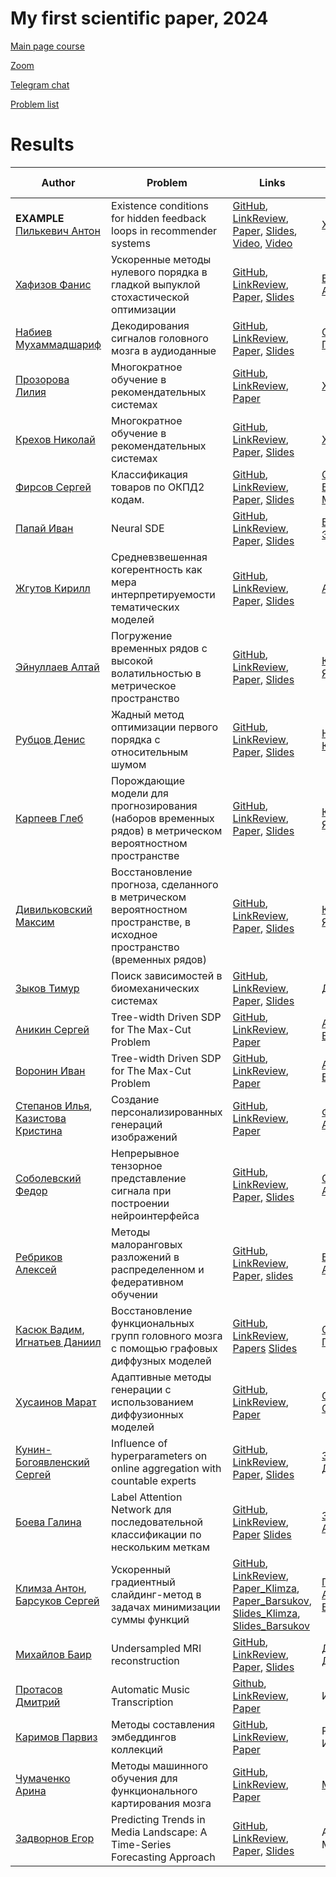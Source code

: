 # My first scientific paper, 2024


[Main page course](https://m1p.org)

[Zoom](https://m1p.org/go_zoom)

[Telegram chat](https://t.me/+H-KHNHGzZJRhMDdi)



[Problem list](problem_list.md)


# Results
| Author | Problem | Links | Supervisor | Scores | Reviewer (+link to review)|
| ----- | -----| ------ | ------------ | ----- | ----- |
| **EXAMPLE** [Пилькевич Антон](https://github.com/anton39reg) | Existence conditions for hidden feedback loops in recommender systems | [GitHub](https://github.com/Intelligent-Systems-Phystech/2021-Project-74), [LinkReview](https://docs.google.com/document/d/1OLCqkmArjqFn8M9pB5C_kLoYOv0l1w9RjHy0y0upPew/edit?usp=sharing), [Paper](https://github.com/Intelligent-Systems-Phystech/2021-Project-74/raw/main/docs/Pilkevich2021HiddenFeedbackLoops.pdf), [Slides](https://github.com/Intelligent-Systems-Phystech/2021-Project-74/raw/main/docs/Pilkevich2021Presentation/Pilkevich2021Presentation.pdf), [Video](https://www.youtube.com/watch?v=xW_lXGn1WHs&t=24s), [Video](https://youtu.be/9ELhIqjFSE8) | [Хританков](https://intelligent-systems-phystech.github.io/ru/people/khritankov_as/index.html) | AIL[B]P-X+R-B-H1CV[O]T-EM.H1WJSF | Горпинич Мария, [review](https://github.com/Intelligent-Systems-Phystech/MetaOptDistillation/blob/b00295c66c232d35bc7b7cf9d6817ff5a7cabcde/docs/Pilkevich2021HiddenFeedbackLoops_review.pdf)  | 
| [Хафизов Фанис](https://github.com/fanis-khafizov) | Ускоренные методы нулевого порядка в гладкой выпуклой стохастической оптимизации | [GitHub](https://github.com/intsystems/2024-Project-160), [LinkReview](https://docs.google.com/document/d/1Je1hL7Q_yR6e4E9QR9zmU-BX34k9ZauWOAZ6mueyZLE/edit?usp=sharing), [Paper](https://github.com/intsystems/2024-Project-160/blob/master/paper/Khafizov2024AcceleratedZeroOrderMethods.pdf), [Slides](https://github.com/intsystems/2024-Project-160/blob/master/slides/Khafizov2024Slides_ru.pdf) | [Безносиков Александр](https://anbeznosikov.github.io/) | AL[B]IPXRBCV[O]TEDWJS | Рубцов Денис, [review](https://github.com/intsystems/2024-Project-156/blob/master/doc/source/Рецензия%20на%20рукопись%20Хафизова%20Ф.А..pdf) |
| [Набиев Мухаммадшариф](https://github.com/mikhmed-nabiev) | Декодирования сигналов головного мозга в аудиоданные | [GitHub](https://github.com/intsystems/2024-Project-154), [LinkReview](https://docs.google.com/document/d/1yxPWayXgHmc6UMM2xyNOU2lSC16P2O_8LWGmHzsGJTM/edit?usp=sharing), [Paper](https://github.com/intsystems/2024-Project-154/blob/master/paper/Nabiev2024SignalToAudio.pdf), [Slides](https://github.com/intsystems/2024-Project-154/blob/master/slides/Nabiev2024OneSlideTalk.pdf) | [Северилов Павел](https://github.com/severilov) | AL-[B]IPXRBCV[O]TE-DWS  |  [Соболевский Федор](https://github.com/TeoSable) [Review](https://github.com/intsystems/2024-Project-118/blob/master/doc/Nabiev2024SignalToAudio_Review.rtf) | 
| [Прозорова Лилия](https://github.com/lilyaprozorova)| Многократное обучение в рекомендательных системах | [GitHub](https://github.com/intsystems/2024-Project-144), [LinkReview](https://docs.google.com/document/d/1zN1CkzCX4IKxpXA_sxtgm2tcd2BE7TDBZk-w1ccWdo8/edit?usp=sharing), [Paper](https://raw.githubusercontent.com/intsystems/2024-Project-144/master/paper/m1p.pdf) | [Хританков А.С](https://intsystems.github.io/ru/people/khritankov_as/index.html) | AL[B]IPXRB-CV-[O] |  | 
| [Крехов Николай](https://github.com/tasticolly) | Многократное обучение в рекомендательных системах | [GitHub](https://github.com/intsystems/2024-Project-144), [LinkReview](https://docs.google.com/document/d/1zN1CkzCX4IKxpXA_sxtgm2tcd2BE7TDBZk-w1ccWdo8/edit?usp=sharing), [Paper](https://raw.githubusercontent.com/intsystems/2024-Project-144/master/paper/Krekhov2024MultipleLearningInRecommendationSystems.pdf(https://github.com/intsystems/2024-Project-144/blob/master/paper/KrekhovM1P.pdf)), [Slides](https://github.com/intsystems/2024-Project-144/blob/master/slides/Krekhov/FinalTalkSLidesKrekhov.pdf) | [Хританков А.С](https://intsystems.github.io/ru/people/khritankov_as/index.html) | AL[B]IPXRB-CV-[O]T-ED-W-SF | Воронин Иван, [review](https://github.com/intsystems/2024-Project-150/blob/master/review/%D0%92%D0%BE%D1%80%D0%BE%D0%BD%D0%B8%D0%BD_%D1%80%D0%B5%D1%86%D0%B5%D0%BD%D0%B7%D0%B8%D1%8F_%D0%BD%D0%B0_%D1%81%D1%82%D0%B0%D1%82%D1%8C%D1%8E_%D0%9A%D1%80%D0%B5%D1%85%D0%BE%D0%B2%D0%B0.pdf) |  
| [Фирсов Сергей](https://github.com/Schaft-s) | Классификация товаров по ОКПД2 кодам. | [GitHub](https://github.com/intsystems/2024-Project-142), [LinkReview](https://docs.google.com/document/d/1pCJk3ga0tjqa2Z02z_DyWpWbv3Z9vx8jieAFMuMFua0/edit), [Paper](https://github.com/intsystems/2024-Project-142/blob/master/paper/Firsov2024Classification_according_to_OKPD_2_codes.pdf), [Slides](https://github.com/intsystems/2024-Project-142/blob/master/slides/slides.pdf) | [Старожилец Всеволод Михайлович](https://istina.msu.ru/workers/519861675/all/?ysclid=lt4m1o9018411679136) |  AL[B]IPXRBCV[O]TEDWJSF |  |
| [Папай Иван](https://github.com/papayiv) | Neural SDE | [GitHub](https://github.com/intsystems/2024-Project-157), [LinkReview](https://docs.google.com/document/d/1aULkuCEMExH4iB0-DIXj6UqetBJFnIXrngfDCCtldUY/edit?usp=sharing), [Paper](https://github.com/intsystems/2024-Project-157/blob/master/paper/PapayIvanNeuralSDE.pdf), [Slides](https://github.com/intsystems/2024-Project-157/blob/master/slides/PapayIvan2024_slides.pdf) | [Владимиров Эдуард](https://github.com/Edyarich) | AL[B]IPXRBCV[O]TEDWJSMF |  |
| [Жгутов Кирилл](https://github.com/K11r4) | Средневзвешенная когерентность как мера интерпретируемости тематических моделей | [GitHub](https://github.com/intsystems/2024-Project-148), [LinkReview](https://disk.yandex.ru/i/meb9X7N_UoAi8g), [Paper](https://github.com/intsystems/2024-Project-148/blob/master/paper/Zhgutov2024WeithedCoherency.pdf), [Slides](https://github.com/intsystems/2024-Project-148/blob/master/slides/Zhgutov2024OneSlideTalk.pdf) | [Алексеев](https://github.com/Alvant) | AL[B]IPXRBCV+[O]TE-DWJ0S | Аникин Сергей, [review](https://github.com/intsystems/2024-Project-150/blob/0040abf1a492483319201e41b684388ffdaa4d90/review/Zhgutov_review.pdf)|
| [Эйнуллаев Алтай](https://github.com/Chessmatus) | Погружение временных рядов с высокой волатильностью в метрическое пространство | [GitHub](https://github.com/intsystems/2024-Project-153), [LinkReview](https://disk.yandex.ru/i/0x5OiZbcOj5aEQ), [Paper](https://github.com/intsystems/2024-Project-153/blob/master/paper/Eynullayev2024MetricBetweenHighVolatilityTimeSeries.pdf), [Slides](https://github.com/intsystems/2024-Project-153/blob/master/slides/slides.pdf) | [Константин Яковлев](https://github.com/Konstantin-Iakovlev) | AL[B]IPXRB[O] | [Фирсов Сергей](https://github.com/Schaft-s), [review](https://github.com/intsystems/2024-Project-153/blob/master/doc/review_FirsovSA.pdf) и Задворнов Егор, [review](https://github.com/LoveMyWork/2024-Project-167/blob/master/doc/Review_of_preprint_Zadvornov.pdf)|
| [Рубцов Денис](https://github.com/RubtsovDN) | Жадный метод оптимизации первого порядка с относительным шумом | [GitHub](https://github.com/intsystems/2024-Project-156), [LinkReview](https://docs.google.com/document/d/1lpAqWAq51yBBcZ2zTAZ_0bJO1ZusP3UPsYkVXT1Wiuo/edit?usp=sharing), [Paper](https://github.com/intsystems/2024-Project-156/blob/master/paper/Rubtsov2024OptimalGradientMethodsWithRelativeInexactness.pdf), [Slides](https://github.com/intsystems/2024-Project-156/blob/master/slides/Rubtsov2024_slides_ru.pdf) | [Никита Корнилов](https://github.com/Jhomanik) | AL[B]IPXRBCV[O]TEDWJSF | [Ребриков Алексей](https://github.com/NoblFriend), [review](https://github.com/intsystems/2024-Project-161/raw/master/doc/Rubtsov2024OptimalGradientMethodsWithRelativeInexactnessReview.pdf) |
| [Карпеев Глеб](https://github.com/gkarpeev) | Порождающие модели для прогнозирования (наборов временных рядов) в метрическом вероятностном пространстве | [GitHub](https://github.com/intsystems/2024-Project-152), [LinkReview](https://docs.google.com/document/d/1sFhr15ICFTzMkGW_oNjW-4Tok3YloW0QGVioFnR5bJQ/edit?usp=sharing), [Paper](https://github.com/intsystems/2024-Project-152/blob/master/Karpeev2024RiemannianGen/paper/Karpeev2024RiemannianGen.pdf), [Slides](https://github.com/intsystems/2024-Project-152/blob/master/Karpeev2024RiemannianGen/slides/slides.pdf) | [Константин Яковлев](https://github.com/Konstantin-Iakovlev) | AL[B][O] | Дивильковский Максим [Review](https://github.com/intsystems/2024-Project-152/blob/master/Karpeev2024RiemannianGen/paper/%D0%A0%D0%B5%D1%86%D0%B5%D0%BD%D0%B7%D0%B8%D1%8F%20%D0%94%D0%B8%D0%B2%D0%B8%D0%BB%D1%8C%D0%BA%D0%BE%D0%B2%D1%81%D0%BA%D0%B8%D0%B9%20%D0%9C%D0%B0%D0%BA%D1%81%D0%B8%D0%BC.pdf) |
| [Дивильковский Максим](https://github.com/sizzziy) | Восстановление прогноза, сделанного в метрическом вероятностном пространстве, в исходное пространство (временных рядов) | [GitHub](https://github.com/intsystems/2024-Project-152), [LinkReview](https://docs.google.com/document/d/1dd5K_aN2pOW89U0l3YWjZzI30PGKKmie1BEZM3R51vg/edit?usp=sharing), [Paper](https://github.com/intsystems/2024-Project-152/blob/master/Divilkovskiy2024SourceSpace/paper/Divilkovskiy2024SourceSpace.pdf), [Slides](https://github.com/intsystems/2024-Project-152/blob/master/Divilkovskiy2024SourceSpace/slides/Divilkovskiy2024Presentation_ru.pdf) | [Константин Яковлев](https://github.com/Konstantin-Iakovlev) | AL[B][O] | Карпеев Глеб [Review](https://github.com/intsystems/2024-Project-152/blob/master/Divilkovskiy2024SourceSpace/paper/%D0%A0%D0%B5%D1%86%D0%B5%D0%BD%D0%B7%D0%B8%D1%8F.pdf) |
| [Зыков Тимур](https://github.com/intsystems/2024-Project-117) | Поиск зависимостей в биомеханических системах | [GitHub](https://github.com/intsystems/2024-Project-117), [LinkReview](https://docs.google.com/document/d/1gYXzg8Eatfc3_0DKdpD_pxTAsG4aDtb58AhNZRZn5VE/edit?usp=sharing), [Paper](https://github.com/intsystems/2024-Project-117/blob/master/paper/Zykov2024exog.pdf), [Slides](https://github.com/intsystems/2024-Project-117/blob/master/slides/final_talk.pdf) | [Даниил Дорин](https://github.com/Daniilmipt007) | AL[B]IPXCVEDS | |
| [Аникин Сергей](https://github.com/sergan3000) | Tree-width Driven SDP for The Max-Cut Problem | [GitHub](https://github.com/intsystems/2024-Project-150/tree/master), [LinkReview](https://docs.google.com/document/d/1iSFdTHFK5v-bCW8LgDIxr2AeyIUdE7zE4pq0SfyN-Ss/edit?usp=sharing), [Paper](https://github.com/intsystems/2024-Project-150/blob/master/paper/Anikin2024MaxCut.pdf) | [Александр Булкин](https://arxiv.org/search/cs?searchtype=author&query=Bulkin,+A) | AL[B]IPXRBC[O]T | |
| [Воронин Иван](https://github.com/voroninip) | Tree-width Driven SDP for The Max-Cut Problem | [GitHub](https://github.com/intsystems/2024-Project-150/tree/master), [LinkReview](https://docs.google.com/document/d/1iSFdTHFK5v-bCW8LgDIxr2AeyIUdE7zE4pq0SfyN-Ss/edit?usp=sharing), [Paper](https://github.com/intsystems/2024-Project-150/blob/master/paper/Voronin_MaxCut.pdf) | [Александр Булкин](https://arxiv.org/search/cs?searchtype=author&query=Bulkin,+A) | ALIPXCVTDWS | |
| [Степанов Илья](https://github.com/ILIAHHne63), <br> [Казистова Кристина](https://github.com/pasapas321) | Создание персонализированных генераций изображений | [GitHub](https://github.com/intsystems/2024-Project-145), [LinkReview](https://docs.google.com/document/d/1d-e1XdtAwlIMqxKyyX8QvkKdJaxJub3xQVXqkxvyZ3s/edit?usp=sharing), [Paper](https://github.com/intsystems/2024-Project-145/blob/master/paper/Stepanov_Kazistova_TexToImages.pdf)| [Филатов Андрей](https://openreview.net/profile?id=~Andrei_Filatov1) | AL[B]IPXRBCV[O]TED[M]WS,<br> AL[B]IPXRBCV[O]TED[M]WS | Николай Крехов [review](https://github.com/intsystems/2024-Project-144/blob/master/doc/2024StepanovKazistovaReview.pdf)|
| [Соболевский Федор](https://github.com/TeoSable) | Непрерывное тензорное представление сигнала при построении нейроинтерфейса | [GitHub](https://github.com/intsystems/2024-Project-118), [LinkReview](https://docs.google.com/document/d/1PflOzE5M3fD4BuChB0-OKnutdMrWBpuQAvkSwyBNv8Y/edit?usp=sharing), [Paper](https://github.com/intsystems/2024-Project-118/blob/master/paper/Project-118.pdf), [Slides](https://github.com/intsystems/2024-Project-118/blob/master/slides/Final_Talk.pdf) | [Самохина Алина](https://github.com/Alina-Samokhina) | AL[B]IPXBCV[O]TDW-S | [Набиев Мухаммадшариф](https://github.com/mikhmed-nabiev) [Review](https://github.com/intsystems/2024-Project-154/blob/master/doc/Project118_Review.pdf) |
| [Ребриков Алексей](https://github.com/NoblFriend) | Методы малоранговых разложений в распределенном и федеративном обучении | [GitHub](https://github.com/intsystems/2024-Project-161), [LinkReview](https://docs.google.com/document/d/1VUDoAOaHrbNJNbAJHW59sx7ckydPHOWUv0_-hTgxITY/edit?usp=sharing), [Paper](https://github.com/intsystems/2024-Project-161/raw/master/paper/Rebrikov2024LowRankDistFedLearning.pdf), [slides](https://github.com/intsystems/2024-Project-161/raw/master/slides/Rebrikov2024Slides_ru.pdf)| [Безносиков Александр](https://anbeznosikov.github.io/) | AL[B]IPXRBCV[O]WJS | [Хафизов Фанис](https://github.com/fanis-khafizov) [Rewiew](https://github.com/intsystems/2024-Project-160/blob/master/doc/Rebrikov2024LowRankDistFedLearning.pdf) |
| [Касюк Вадим](https://github.com/KasiukVadim), <br> [Игнатьев Даниил](https://github.com/xdoni4) | Восстановление функциональных групп головного мозга с помощью графовых диффузных моделей | [GitHub](https://github.com/intsystems/2024-Project-159), [LinkReview](https://docs.google.com/document/d/1DvU8DyPFshNef76lN-wfHahcYUfW7hE4o2K8Li-OGdo/edit?hl=ru), [Papers](https://github.com/intsystems/2024-Project-159/blob/main/paper/Kasiuk2024FunctionalGroups.pdf) [Slides](https://github.com/intsystems/2024-Project-159/blob/main/slides/Ignatev2024FunctionalGroups_slides.pdf)| [Святослав Панченко](https://github.com/PanchenkoSviatoslav) |AL[B]IPXRBCV[O]TED[M]W,<br> AL[B]IPXRBCV[O]TED[M]W |Степанов Илья [review](https://github.com/intsystems/2024-Project-159/blob/main/paper/review_stepanov.pdf.pdf)|
| [Хусаинов Марат](https://github.com/maratkhusainov) | Адаптивные методы генерации с использованием диффузионных моделей | [GitHub](https://github.com/intsystems/2024-Project-162), [LinkReview](https://docs.google.com/document/d/1j1IU5YKteVJLZACR_vHrdASi0ZGPaKj8lh5vyiy0YYQ/edit), [Paper](https://github.com/intsystems/2024-Project-162/blob/master/paper/Adaptive%20sampling%20methods%20using%20diffusion%20models.pdf)  | [Самсонов Сергей]() | AL[B]IPXRBV[O]T[M]W[F] | [Боева Галина](https://github.com/Gaechka777) [review](https://github.com/intsystems/2024-Project-155/blob/master/paper/Rewiev_v2.pdf) |
| [Кунин-Богоявленский Сергей](https://github.com/sergiokb) | Influence of hyperparameters on online aggregation with countable experts | [GitHub](https://github.com/intsystems/2024-Project-125), [LinkReview](https://docs.google.com/document/d/1O8Ss9ysAhOHxHZzvkf9r5Zh_uqTPQLX5_O3EU3uwy-A/edit), [Paper](https://github.com/intsystems/2024-Project-125/blob/master/paper/KuninBogoiavlenskii2024ExpertsAggregating.pdf), [Slides](https://github.com/intsystems/2024-Project-125/blob/master/slides/KuninBogoiavlenskii2024Slides.pdf) | [Зухба Расим Даурович](https://www.ipu.ru/node/29758) | AL[B]IPXRBCV[O]TEDWS | |
| [Боева Галина](https://github.com/Gaechka777) | Label Attention Network для последовательной классификации по нескольким меткам | [GitHub](https://github.com/intsystems/2024-Project-155), [LinkReview](https://docs.google.com/document/d/1b3ZF635fTWMtB35_slSHpfUMXgyFZAv7CpMUPhHQ5Hk/edit?usp=sharing), [Paper](https://github.com/intsystems/2024-Project-155/blob/master/paper/Boeva2024LabelRelation.pdf) [Slides](https://github.com/intsystems/2024-Project-155/blob/master/slides/Final_presentation_.pdf) | [Зайцев Алексей](https://faculty.skoltech.ru/people/alexeizaitsev)| AL[B]IPXRBCV[O]TED[M]WJS[F] | [Касюк Вадим](https://github.com/KasiukVadim) [review](https://github.com/intsystems/2024-Project-159/tree/main/docs) |
| [Климза Антон](https://github.com/Iw2w3I),<br> [Барсуков Сергей](https://github.com/intsystems/2024-Project-146) | Ускоренный градиентный слайдинг-метод в задачах минимизации суммы функций | [GitHub](https://github.com/intsystems/2024-Project-146), [LinkReview](https://docs.google.com/document/d/1Mclzy_aH9jH_fnFFaICq2fz7hzYtmZpmSVkizPcQzXc/edit?usp=sharing), [Paper_Klimza](https://github.com/intsystems/2024-Project-146/blob/master/paper/m1p_Klimza.pdf),<br> [Paper_Barsukov](https://github.com/intsystems/2024-Project-146/blob/master/paper/m1p_Barsukov.pdf), <br> [Slides_Klimza](https://github.com/intsystems/2024-Project-146/blob/master/slides/mp1_Klimza_slides.pdf), <br> [Slides_Barsukov](https://github.com/intsystems/2024-Project-146/blob/master/slides/m1p_Barsukov_slides.pdf) | [Гасников Александр Владимирович](https://labmmo.ru/team/gasnikov.html) | AL[B]IPXB[O]TED[M]SF,<br> A[B][O][M] | [Папай Иван](https://github.com/papayiv) [Rewiew](https://github.com/intsystems/2024-Project-157/blob/master/doc/review.docx) |
[Михайлов Баир](https://github.com/intsystems/2024-Project-163) | Undersampled MRI reconstruction | [GitHub](https://github.com/intsystems/2024-Project-163), [LinkReview](https://docs.google.com/document/d/14H9xZlJkOOX9rGQlsk0UFcAPcVvqNvgJrogCuHxA0GE/edit?usp=sharing), [Paper](https://github.com/intsystems/2024-Project-163/blob/master/paper/BairMikhailov2024UndersampledMRIReconstruction.pdf), [Slides](https://github.com/intsystems/2024-Project-163/blob/master/slides/slides.pdf)  | [Дылов Дмитрий](https://faculty.skoltech.ru/people/dmitrydylov) | AL[B]IP[O] | [Хусаинов Марат](https://github.com/maratkhusainov) [Review](https://github.com/intsystems/2024-Project-162/blob/master/paper/Review.pdf) |
[Протасов Дмитрий](https://github.com/Vosatorp/2024-Project-165) | Automatic Music Transcription | [Github](https://github.com/Vosatorp/2024-Project-165), [LinkReview](https://docs.google.com/document/d/14rE6VsRNNmjWwg2iSRfp0fSI6nACT590mCYX9mCrskw/edit?usp=sharing), [Paper](https://github.com/Vosatorp/2024-Project-165/blob/master/paper/paper_09_04.pdf) | Иван Матвеев | AL[B]IP[O]X[M]S[F] | [Кунин-Богоявленский Сергей](https://github.com/sergiokb) [review](https://github.com/intsystems/2024-Project-125/blob/master/doc/Review.pdf) |
| [Каримов Парвиз](https://github.com/intsystems/2024-project-164) | Методы составления эмбеддингов коллекций | [GitHub](https://github.com/intsystems/2024-project-164), [LinkReview](https://docs.google.com/document/d/1Ek4pcv6z-Pq154-5wPb8QxTDLYbf7rvXMLldNH5iMww/edit), [Paper](https://github.com/intsystems/2024-project-164/blob/master/paper/m1p.pdf)  | Роман Исаченко | AL[B]BIPX[O]BCTDS[F] |  [Игнатьев Даниил](https://github.com/xdoni4)<br> [Review](https://github.com/intsystems/2024-Project-159/blob/main/review/Ignatyev2024Project_164_Review.pdf)
| [Чумаченко Арина](https://github.com/intsystems/2024-Project-166) | Методы машинного обучения для функционального картирования мозга | [GitHub](https://github.com/intsystems/2024-Project-166), [LinkReview](https://docs.google.com/document/d/1pc2trub9K1a7EkVhgl7LTTpIlaUWbyV75N4Zj3aUtnc/edit?usp=sharing), [Paper](https://github.com/intsystems/2024-Project-166/tree/master/paper)  | [Maxim Sharaev](https://faculty.skoltech.ru/people/msharaev) | AL[B]IPXBCV[O]TED[M]S[F] |[Казистова Кристина](https://github.com/pasapas321) [Rewiew](https://github.com/intsystems/2024-Project-166/blob/master/paper/Kazistova_review.pdf)|
| [Задворнов Егор](https://github.com/LoveMyWork) | Predicting Trends in Media Landscape: A Time-Series Forecasting Approach | [GitHub](https://github.com/LoveMyWork/2024-Project-167), [LinkReview](https://docs.google.com/document/d/1n3C1iIcQFhxeacjZsrzGTtMZjcqvUWN23YWzzdp8dHI/edit?usp=sharing), [Paper](https://github.com/LoveMyWork/2024-Project-167/blob/master/paper/Zadvornov2024ForecastingSocialTrendsandPublicInterestswithHighVolatilityTimeSeries.pdf), [Slides](https://github.com/LoveMyWork/2024-Project-167/blob/master/slides/Zadvornov2024_slides_ru.pdf) | Артемий Малков | ALIPXRBCVTEDW |  |
